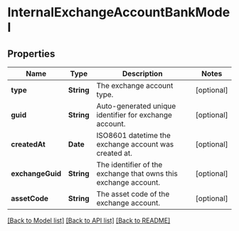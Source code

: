 # InternalExchangeAccountBankModel

## Properties
Name | Type | Description | Notes
------------ | ------------- | ------------- | -------------
**type** | **String** | The exchange account type. | [optional] 
**guid** | **String** | Auto-generated unique identifier for exchange account. | [optional] 
**createdAt** | **Date** | ISO8601 datetime the exchange account was created at. | [optional] 
**exchangeGuid** | **String** | The identifier of the exchange that owns this exchange account. | [optional] 
**assetCode** | **String** | The asset code of the exchange account. | [optional] 

[[Back to Model list]](../README.md#documentation-for-models) [[Back to API list]](../README.md#documentation-for-api-endpoints) [[Back to README]](../README.md)


